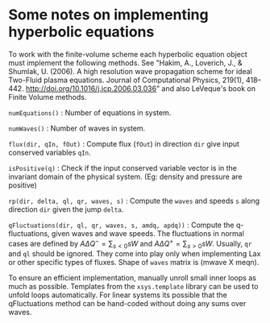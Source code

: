 # Some notes on implementing hyperbolic equations

To work with the finite-volume scheme each hyperbolic equation object
must implement the following methods. See "Hakim, A., Loverich, J., &
Shumlak, U. (2006). A high resolution wave propagation scheme for
ideal Two-Fluid plasma equations. Journal of Computational Physics,
219(1), 418–442. http://doi.org/10.1016/j.jcp.2006.03.036" and also
LeVeque's book on Finite Volume methods.

`numEquations()`
: Number of equations in system.

`numWaves()`
: Number of waves in system.

`flux(dir, qIn, fOut)`
: Compute flux (`fOut`) in direction `dir` give input conserved
  variables `qIn`.

`isPositive(q)`
: Check if the input conserved variable vector is in the invariant
  domain of the physical system. (Eg: density and pressure are positive)

`rp(dir, delta, ql, qr, waves, s)`
: Compute the `waves` and speeds `s` along direction `dir` given the
  jump `delta`.

`qFluctuations(dir, ql, qr, waves, s, amdq, apdq))`
: Compute the q-fluctuations, given waves and wave speeds. The
  fluctuations in normal cases are defined by $A\Delta Q^- =
  \sum_{s<0} s W$ and $A\Delta Q^+ = \sum_{s>0} s W$. Usually, `qr`
  and `ql` should be ignored. They come into play only when
  implementing Lax or other specific types of fluxes. Shape of
  `waves` matrix is (mwave X meqn).

To ensure an efficient implementation, manually unroll small inner
loops as much as possible. Templates from the `xsys.template` library
can be used to unfold loops automatically. For linear systems its
possible that the qFluctuations method can be hand-coded without doing
any sums over waves.